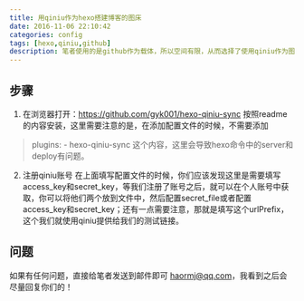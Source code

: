 ```yaml
---
title: 用qiniu作为hexo搭建博客的图床
date: 2016-11-06 22:10:42
categories: config
tags: [hexo,qiniu,github]
description: 笔者使用的是github作为载体，所以空间有限，从而选择了使用qiniu作为图床
---
```

## 步骤
1. 在浏览器打开：https://github.com/gyk001/hexo-qiniu-sync
  按照readme的内容安装，这里需要注意的是，在添加配置文件的时候，不需要添加
  > plugins:
  >  \- hexo-qiniu-sync
  这个内容，这里会导致hexo命令中的server和deploy有问题。
2. 注册qiniu账号
   在上面填写配置文件的时候，你们应该发现这里是需要填写access_key和secret_key，等我们注册了账号之后，就可以在个人账号中获取，你可以将他们两个放到文件中，然后配置secret_file或者配置access_key和secret_key；还有一点需要注意，那就是填写这个urlPrefix，这个我们就使用qiniu提供给我们的测试链接。

## 问题
如果有任何问题，直接给笔者发送到邮件即可 haormj@qq.com，我看到之后会尽量回复你们的！
   
